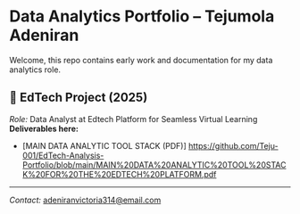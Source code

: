 # Data Analytics Portfolio – Tejumola Adeniran

Welcome, this repo contains early work and documentation for my data analytics role.

## 📌 EdTech Project (2025)
*Role:* Data Analyst at Edtech Platform for Seamless Virtual Learning  
**Deliverables here:**
- [MAIN DATA ANALYTIC TOOL STACK (PDF)] https://github.com/Teju-001/EdTech-Analysis-Portfolio/blob/main/MAIN%20DATA%20ANALYTIC%20TOOL%20STACK%20FOR%20THE%20EDTECH%20PLATFORM.pdf

---

*Contact:* adeniranvictoria314@email.com
